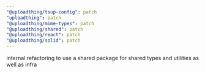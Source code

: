 ```yaml
---
"@uploadthing/tsup-config": patch
"uploadthing": patch
"@uploadthing/mime-types": patch
"@uploadthing/shared": patch
"@uploadthing/react": patch
"@uploadthing/solid": patch
---
```


internal refactoring to use a shared package for shared types and utilities as
well as infra
